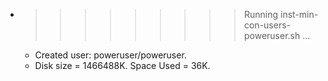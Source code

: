 * >>>>>>>>> Running inst-min-con-users-poweruser.sh ...
  * Created user: poweruser/poweruser.
  * Disk size = 1466488K. Space Used = 36K.
